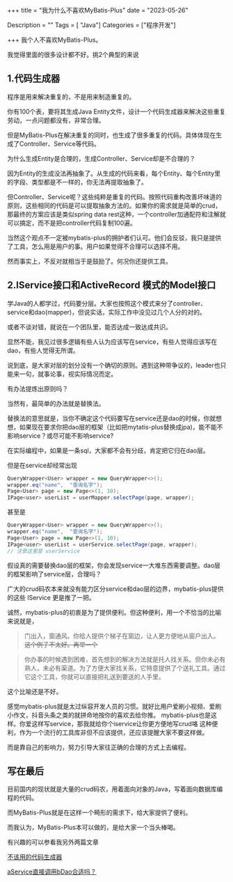 +++
title = "我为什么不喜欢MyBatis-Plus"
date = "2023-05-26"

Description = ""
Tags = [ "Java"]
Categories = ["程序开发"]

+++
我个人不喜欢MyBatis-Plus。

我觉得里面的很多设计都不好。挑2个典型的来说

## 1.代码生成器
程序是用来解决重复的，不是用来制造重复的。

你有100个表，要将其生成Java Entity文件，设计一个代码生成器来解决这些重复劳动，一点问题都没有，非常合理。

但是MyBatis-Plus在解决重复的同时，也生成了很多重复的代码。具体体现在生成了Controller、Service等代码。

为什么生成Entity是合理的，生成Controller、Service却是不合理的？

因为Entity的生成没法再抽象了。从生成的代码来看，每个Entity、每个Entity里的字段、类型都是不一样的，你无法再提取抽象了。

但Controller、Service呢？这些纯粹是重复的代码。按照代码重构改善坏味道的原则，这些相同的代码是可以提取抽象方法的。如果你的需求就是简单的crud，那最终的方案应该是类似spring data rest这种，一个controller加通配符和注解就可以搞定，而不是把controller代码复制100遍。

当然这个观点不一定被mybatis-plus的拥护者们认可。他们会反驳，我只是提供了工具，怎么用是用户的事。用户如果觉得不合理可以选择不用。

然而事实上，不反对就相当于是鼓励了。何况你还提供工具。

## 2.IService接口和ActiveRecord 模式的Model接口
学Java的人都学过，代码要分层。大家也按照这个模式来分了controller、service和dao(mapper)，但说实话，实际工作中没见过几个人分的对的。

或者不谈对错，就说在一个团队里，能否达成一致达成共识。

显然不能，我见过很多逻辑有些人认为应该写在service，有些人觉得应该写在dao，有些人觉得无所谓。

说到底，是大家对层的划分没有一个确切的原则。遇到这种带争议的，leader也只能来一句，就事论事，视实际情况而定。

有办法提炼出原则吗？

当然有，最简单的办法就是替换法。

替换法的意思就是，当你不确定这个代码要写在service还是dao的时候，你就想想，如果现在要求你把dao层的框架（比如把mytatis-plus替换成jpa)，能不能不影响service？或尽可能不影响service?

在实际编程中，如果是一条sql，大家都不会有分歧，肯定把它归在dao层。

但是在service却经常出现
```java
QueryWrapper<User> wrapper = new QueryWrapper<>();
wrapper.eq("name",  "查询名字");
Page<User> page = new Page<>(1, 10);
IPage<user> userList = userMapper.selectPage(page, wrapper);
```
甚至是
```java
QueryWrapper<User> wrapper = new QueryWrapper<>();
wrapper.eq("name",  "查询名字");
Page<User> page = new Page<>(1, 10);
IPage<user> userList = userService.selectPage(page, wrapper);
// 注意这里是 userService
```
假设真的需要替换dao层的框架，你会发现service一大堆东西需要调整。dao层的框架影响了service层，合理吗？

广大的crud码农本来就没有能力区分service和dao层的边界，mybatis-plus提供的这些 IService 更是推了一把。

诚然，mybatis-plus的初衷是为了提供便利。但这种便利，用一个不恰当的比喻来说就是，

> 门出入，窗通风。你给人提供个梯子在窗边，让人更方便地从窗户出入。
~~这个例子不太好。再举一个~~

> 你办事的时候遇到困难，首先想到的解决方法就是托人找关系。但你未必有熟人，未必有渠道。为了方便大家找关系，它特意提供了个送礼工具。通过它这个工具，你就可以直接把礼送到要送的人手里。

这个比喻还是不好。

感觉mybatis-plus就是太过纵容开发人员的习惯。就好比用户爱刷小视频、爱刷小作文，抖音头条之类的就拼命地按你的喜欢去给你推。
mybatis-plus也是这样。你爱这样写service，那我就给你个iservice让你更方便地写crud咯
这种便利，作为一个流行的工具库非但不应该提供，还应该提醒大家不要这样做。

而是靠自己的影响力，努力引导大家往正确的合理的方式上去编程。

## 写在最后
目前国内的现状就是大量的crud码农，用着面向对象的Java，写着面向数据库编程的代码。

而MyBatis-Plus就是在这样一个畸形的需求下，给大家提供了便利。

而我认为，MyBatis-Plus本可以做的，是给大家一个当头棒喝。



有兴趣的可以参看我另外两篇文章

[不该用的代码生成器](不该用的代码生成器.md)

[aService直接调用bDao合适吗？](aService直接调用bDao合适吗？)
